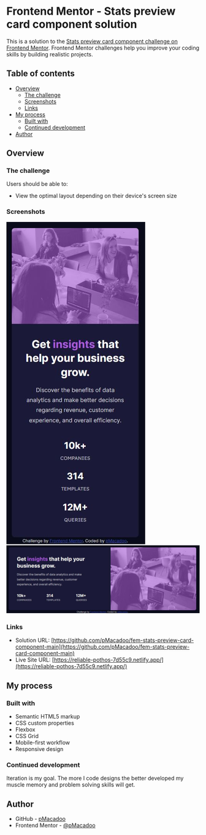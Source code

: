 # Frontend Mentor - Stats preview card component solution

This is a solution to the [Stats preview card component challenge on Frontend Mentor](https://www.frontendmentor.io/challenges/stats-preview-card-component-8JqbgoU62). Frontend Mentor challenges help you improve your coding skills by building realistic projects. 

## Table of contents

- [Overview](#overview)
  - [The challenge](#the-challenge)
  - [Screenshots](#screenshots)
  - [Links](#links)
- [My process](#my-process)
  - [Built with](#built-with)
  - [Continued development](#continued-development)
- [Author](#author)

## Overview

### The challenge

Users should be able to:

- View the optimal layout depending on their device's screen size

### Screenshots

![](images/mobile-screenshot.JPG)
![](images/desktop-screenshot.JPG)

### Links

- Solution URL: [https://github.com/pMacadoo/fem-stats-preview-card-component-main](https://github.com/pMacadoo/fem-stats-preview-card-component-main)
- Live Site URL: [https://reliable-pothos-7d55c9.netlify.app/](https://reliable-pothos-7d55c9.netlify.app/)

## My process

### Built with

- Semantic HTML5 markup
- CSS custom properties
- Flexbox
- CSS Grid
- Mobile-first workflow
- Responsive design

### Continued development

Iteration is my goal. The more I code designs the better developed my muscle memory and problem solving skills will get.

## Author

- GitHub - [pMacadoo](https://github.com/pMacadoo)
- Frontend Mentor - [@pMacadoo](https://www.frontendmentor.io/profile/pmacadoo)